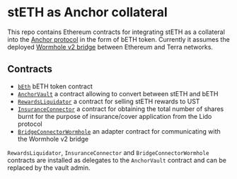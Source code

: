 # stETH as Anchor collateral

This repo contains Ethereum contracts for integrating stETH as a collateral into the [Anchor protocol] in the form of bETH token. Currently it assumes the deployed [Wormhole v2 bridge] between Ethereum and Terra networks.

[Anchor protocol]: http://anchorprotocol.com
[Wormhole v2 bridge]: https://github.com/certusone/wormhole

## Contracts

* [`bEth`](./contracts/bEth.vy) bETH token contract
* [`AnchorVault`](./contracts/AnchorVault.vy) a contract allowing to convert between stETH and bETH
* [`RewardsLiquidator`](./contracts/RewardsLiquidator.vy) a contract for selling stETH rewards to UST
* [`InsuranceConnector`](./contracts/InsuranceConnector.vy) a contract for obtaining the total number of shares burnt for the purpose of insurance/cover application from the Lido protocol
* [`BridgeConnectorWormhole`](./contracts/BridgeConnectorWormhole.vy) an adapter contract for communicating with the Wormhole v2 bridge

`RewardsLiquidator`, `InsuranceConnector` and `BridgeConnectorWormhole` contracts are installed as delegates to the `AnchorVault` contract and can be replaced by the vault admin.
